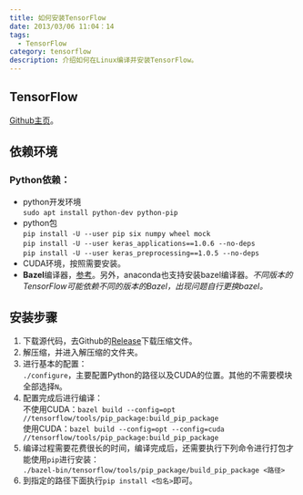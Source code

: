 ```yaml
---
title: 如何安装TensorFlow
date: 2013/03/06 11:04：14
tags:
  - TensorFlow
category: tensorflow
description: 介绍如何在Linux编译并安装TensorFlow。
---
```


## TensorFlow

[Github主页](https://github.com/tensorflow/tensorflow)。

## 依赖环境

### Python依赖：
- python开发环境  
  `sudo apt install python-dev python-pip`
- python包  
  `pip install -U --user pip six numpy wheel mock`  
  `pip install -U --user keras_applications==1.0.6 --no-deps`  
  `pip install -U --user keras_preprocessing==1.0.5 --no-deps`  
- CUDA环境，按照需要安装。
- **Bazel**编译器，[参考](https://docs.bazel.build/versions/master/install.html)。另外，anaconda也支持安装bazel编译器。*不同版本的TensorFlow可能依赖不同的版本的Bazel，出现问题自行更换bazel。*

## 安装步骤

1. 下载源代码，去Github的[Release](https://github.com/tensorflow/tensorflow/releases)下载压缩文件。
1. 解压缩，并进入解压缩的文件夹。
1. 进行基本的配置：  
  `./configure`，主要配置Python的路径以及CUDA的位置。其他的不需要模块全部选择`N`。
1. 配置完成后进行编译：  
  不使用CUDA：`bazel build --config=opt //tensorflow/tools/pip_package:build_pip_package`  
  使用CUDA：`bazel build --config=opt --config=cuda //tensorflow/tools/pip_package:build_pip_package`
1. 编译过程需要花费很长的时间，编译完成后，还需要执行下列命令进行打包才能使用`pip`进行安装：  
  `./bazel-bin/tensorflow/tools/pip_package/build_pip_package <路径>`
1. 到指定的路径下面执行`pip install <包名>`即可。